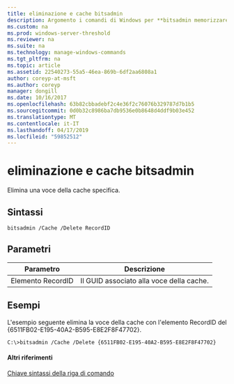 ```yaml
---
title: eliminazione e cache bitsadmin
description: Argomento i comandi di Windows per **bitsadmin memorizzare nella cache ed eliminare** -Elimina una voce della cache specifica.
ms.custom: na
ms.prod: windows-server-threshold
ms.reviewer: na
ms.suite: na
ms.technology: manage-windows-commands
ms.tgt_pltfrm: na
ms.topic: article
ms.assetid: 22540273-55a5-46ea-869b-6df2aa6808a1
author: coreyp-at-msft
ms.author: coreyp
manager: dongill
ms.date: 10/16/2017
ms.openlocfilehash: 63b82cbbadebf2c4e36f2c76076b329787d7b1b5
ms.sourcegitcommit: 0d0b32c8986ba7db9536e0b8648d4ddf9b03e452
ms.translationtype: MT
ms.contentlocale: it-IT
ms.lasthandoff: 04/17/2019
ms.locfileid: "59852512"
---
```

# <a name="bitsadmin-cache-and-delete"></a>eliminazione e cache bitsadmin



Elimina una voce della cache specifica.

## <a name="syntax"></a>Sintassi

```
bitsadmin /Cache /Delete RecordID 
```

## <a name="parameters"></a>Parametri

|Parametro|Descrizione|
|---------|-----------|
|Elemento RecordID|Il GUID associato alla voce della cache.|

## <a name="BKMK_examples"></a>Esempi

L'esempio seguente elimina la voce della cache con l'elemento RecordID del {6511FB02-E195-40A2-B595-E8E2F8F47702}.
```
C:\>bitsadmin /Cache /Delete {6511FB02-E195-40A2-B595-E8E2F8F47702} 
```

#### <a name="additional-references"></a>Altri riferimenti

[Chiave sintassi della riga di comando](command-line-syntax-key.md)